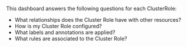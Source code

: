 This dashboard answers the following questions for each ClusterRole:

- What relationships does the Cluster Role have with other resources?
- How is my Cluster Role configured?
- What labels and annotations are applied?
- What rules are associated to the Cluster Role?
